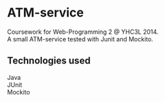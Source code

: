 # ATM-service
Coursework for Web-Programming 2 @ YHC3L 2014.</br>
A small ATM-service tested with Junit and Mockito.
<h2>Technologies used</h2>
Java</br>
JUnit</br>
Mockito

